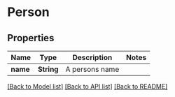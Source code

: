 # Person

## Properties

Name | Type | Description | Notes
------------ | ------------- | ------------- | -------------
**name** | **String** | A persons name | 

[[Back to Model list]](../README.md#documentation-for-models) [[Back to API list]](../README.md#documentation-for-api-endpoints) [[Back to README]](../README.md)


